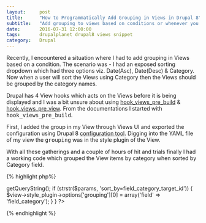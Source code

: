 ```yaml
---
layout:     post
title:      "How to Programmatically Add Grouping in Views in Drupal 8"
subtitle:   "Add grouping to views based on conditions or whenever you need via code."
date:       2016-07-31 12:00:00
tags:       drupalplanet drupal8 views snippet
category:   Drupal
---
```


Recently, I encountered a situation where I had to add grouping in Views based on a condition. The scenario was - I had an exposed sorting dropdown which had three options viz. Date(Asc), Date(Desc) & Category. Now when a user will sort the Views using Category then the Views should be grouped by the category names.

Drupal has 4 View hooks which acts on the Views before it is being displayed and I was a bit unsure about using [hook_views_pre_build](https://api.drupal.org/api/drupal/core%21modules%21views%21views.api.php/function/hook_views_pre_build/8.2.x) & [hook_views_pre_view](https://api.drupal.org/api/drupal/core%21modules%21views%21views.api.php/function/hook_views_pre_view/8.2.x). From the documentations I started with <kbd>hook_views_pre_build</kbd>.

First, I added the group in my View through Views UI and exported the configuration using Drupal 8 [configuration tool](https://www.drupal.org/documentation/administer/config). Digging into the YAML file of my view the <kbd>grouping</kbd> was in the style plugin of the View.

With all these gatherings and a couple of hours of hit and trials finally I had a working code which grouped the View items by category when sorted by Category field.

{% highlight php%}
<?php
function MODULENAME_views_pre_build(ViewExecutable $view) {
  $params = Drupal::request()->getQueryString();
  if (strstr($params, 'sort_by=field_category_target_id')) {
    $view->style_plugin->options['grouping'][0] = array('field' => 'field_category');
  }
}
?>
{% endhighlight %}
